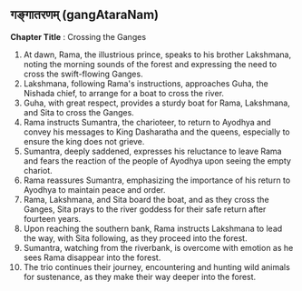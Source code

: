 ## गङ्गातरणम् (gangAtaraNam)

**Chapter Title** : Crossing the Ganges

1. At dawn, Rama, the illustrious prince, speaks to his brother Lakshmana, noting the morning sounds of the forest and expressing the need to cross the swift-flowing Ganges.
2. Lakshmana, following Rama's instructions, approaches Guha, the Nishada chief, to arrange for a boat to cross the river.
3. Guha, with great respect, provides a sturdy boat for Rama, Lakshmana, and Sita to cross the Ganges.
4. Rama instructs Sumantra, the charioteer, to return to Ayodhya and convey his messages to King Dasharatha and the queens, especially to ensure the king does not grieve.
5. Sumantra, deeply saddened, expresses his reluctance to leave Rama and fears the reaction of the people of Ayodhya upon seeing the empty chariot.
6. Rama reassures Sumantra, emphasizing the importance of his return to Ayodhya to maintain peace and order.
7. Rama, Lakshmana, and Sita board the boat, and as they cross the Ganges, Sita prays to the river goddess for their safe return after fourteen years.
8. Upon reaching the southern bank, Rama instructs Lakshmana to lead the way, with Sita following, as they proceed into the forest.
9. Sumantra, watching from the riverbank, is overcome with emotion as he sees Rama disappear into the forest.
10. The trio continues their journey, encountering and hunting wild animals for sustenance, as they make their way deeper into the forest.
